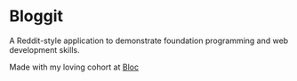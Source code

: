 # Bloggit

A Reddit-style application to demonstrate foundation programming and web development skills.

Made with my loving cohort at [Bloc](http://bloc.io)



